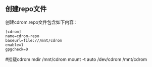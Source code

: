 ## 创建repo文件
创建cdrom.repo文件包含如下内容： 

	[cdrom]
	name=cdrom-repo
    baseurl=file:///mnt/cdrom
    enable=1
    gpgcheck=0

#挂载cdrom
    mdir  /mnt/cdrom
    mount -t auto /dev/cdrom /mnt/cdrom